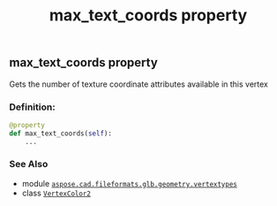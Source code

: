 ﻿---
title: max_text_coords property
second_title: Aspose.CAD for Python via .NET API References
description: 
type: docs
weight: 80
url: /python-net/aspose.cad.fileformats.glb.geometry.vertextypes/vertexcolor2/max_text_coords/
is_root: false
---

## max_text_coords property


Gets the number of texture coordinate attributes available in this vertex
### Definition:
```python
@property
def max_text_coords(self):
    ...
```

### See Also
* module [`aspose.cad.fileformats.glb.geometry.vertextypes`](../../)
* class [`VertexColor2`](/cad/python-net/aspose.cad.fileformats.glb.geometry.vertextypes/vertexcolor2)
